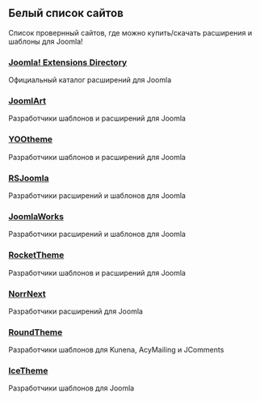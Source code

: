 ## Белый список сайтов
Список провернный сайтов, где можно купить/скачать расширения и шаблоны для Joomla!

### [Joomla! Extensions Directory](https://extensions.joomla.org/)
Официальный каталог расширений для Joomla

### [JoomlArt](https://www.joomlart.com/)
Разработчики шаблонов и расширений для Joomla

### [YOOtheme](https://yootheme.com/)
Разработчики шаблонов и расширений для Joomla

### [RSJoomla](https://www.rsjoomla.com/)
Разработчики расширений и шаблонов для Joomla

### [JoomlaWorks](https://www.joomlaworks.net/)
Разработчики расширений и шаблонов для Joomla

### [RocketTheme](https://rockettheme.com/)
Разработчики шаблонов и расширений для Joomla

### [NorrNext](https://www.norrnext.com/)
Разработчики расширений для Joomla

### [RoundTheme](https://www.roundtheme.com)
Разработчики шаблонов для Kunena, AcyMailing и JComments

### [IceTheme](https://www.icetheme.com/)
Разработчики шаблонов для Joomla